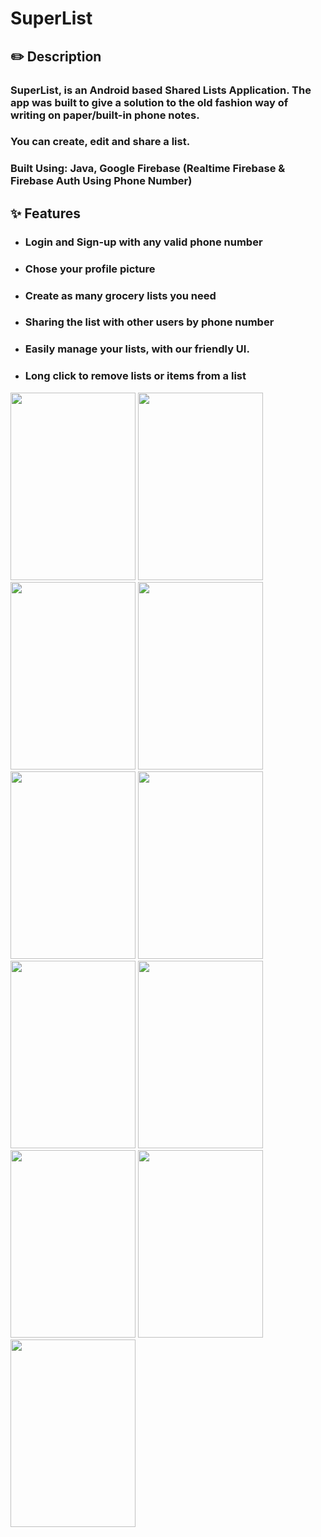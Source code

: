 # SuperList

## ✏️ Description
### SuperList, is an Android based Shared Lists Application. The app was built to give a solution to the old fashion way of writing on paper/built-in phone notes. 
### You can create, edit and share a list. 
### Built Using: Java, Google Firebase (Realtime Firebase & Firebase Auth Using Phone Number)

## ✨ Features
* ### Login and Sign-up with any valid phone number
* ### Chose your profile picture
* ### Create as many grocery lists you need
* ### Sharing the list with other users by phone number
* ### Easily manage your lists, with our friendly UI.
* ### Long click to remove lists or items from a list


<div>
  <img src="https://user-images.githubusercontent.com/62293320/196003100-e10148d6-d678-4918-92ef-0b790f084b90.png" width="200" height="300"/>
  <img src="https://user-images.githubusercontent.com/62293320/196003140-74a9d833-67d2-4898-bb59-cdbca9f50214.png"  width="200" height="300"/>
  <img src="https://user-images.githubusercontent.com/62293320/196003159-6cb817a0-fa7e-4df6-8302-a5aada3826e5.png"  width="200" height="300"/>
  <img src="https://user-images.githubusercontent.com/62293320/196003220-b341a656-5607-4b78-86ce-c83303a8945d.png"  width="200" height="300"/>
  <img src="https://user-images.githubusercontent.com/62293320/196003253-66682c0a-8ccb-4b5c-a04e-d37ede734aa1.png" width="200" height="300"/>
  <img src="https://user-images.githubusercontent.com/62293320/196003281-17d8f810-6f97-44bb-b22f-4dc9e3e0bf05.png" width="200" height="300"/>
  <img src="https://user-images.githubusercontent.com/62293320/196003323-b5f93c34-bfde-4b20-bb19-938d70da5282.png" width="200" height="300"/>
  <img src="https://user-images.githubusercontent.com/62293320/196003382-6b364018-875b-46fc-841d-7f01bf9369c6.png" width="200" height="300"/>
  <img src="https://user-images.githubusercontent.com/62293320/196003422-e973ce32-da8b-4b7e-811e-326dfb8a6388.png" width="200" height="300"/>
  <img src="https://user-images.githubusercontent.com/62293320/196003448-10cb96e5-0101-4780-bdae-d59248969933.png" width="200" height="300"/>
  <img src="https://user-images.githubusercontent.com/62293320/196003464-d4d4cc1d-7819-400e-8652-76302ef4b0ca.png" width="200" height="300"/>


</div>
